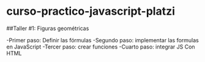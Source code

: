 # curso-practico-javascript-platzi

##Taller #1: Figuras geométricas

-Primer paso: Definir las fórmulas
-Segundo paso: implementar las formulas en JavaScript
-Tercer paso: crear funciones
-Cuarto paso: integrar JS Con HTML